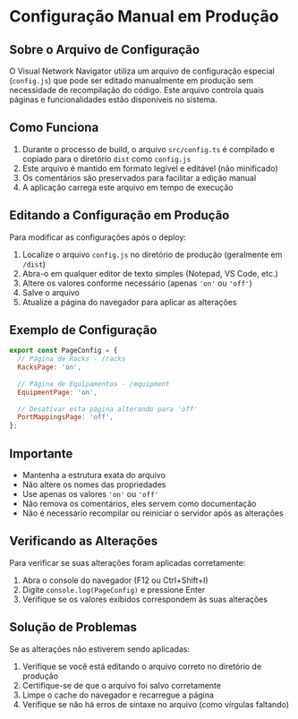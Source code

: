 # Configuração Manual em Produção

## Sobre o Arquivo de Configuração

O Visual Network Navigator utiliza um arquivo de configuração especial (`config.js`) que pode ser editado manualmente em produção sem necessidade de recompilação do código. Este arquivo controla quais páginas e funcionalidades estão disponíveis no sistema.

## Como Funciona

1. Durante o processo de build, o arquivo `src/config.ts` é compilado e copiado para o diretório `dist` como `config.js`
2. Este arquivo é mantido em formato legível e editável (não minificado)
3. Os comentários são preservados para facilitar a edição manual
4. A aplicação carrega este arquivo em tempo de execução

## Editando a Configuração em Produção

Para modificar as configurações após o deploy:

1. Localize o arquivo `config.js` no diretório de produção (geralmente em `/dist`)
2. Abra-o em qualquer editor de texto simples (Notepad, VS Code, etc.)
3. Altere os valores conforme necessário (apenas `'on'` ou `'off'`)
4. Salve o arquivo
5. Atualize a página do navegador para aplicar as alterações

## Exemplo de Configuração

```javascript
export const PageConfig = {
  // Página de Racks - /racks
  RacksPage: 'on',
  
  // Página de Equipamentos - /equipment
  EquipmentPage: 'on',
  
  // Desativar esta página alterando para 'off'
  PortMappingsPage: 'off',
};
```

## Importante

- Mantenha a estrutura exata do arquivo
- Não altere os nomes das propriedades
- Use apenas os valores `'on'` ou `'off'`
- Não remova os comentários, eles servem como documentação
- Não é necessário recompilar ou reiniciar o servidor após as alterações

## Verificando as Alterações

Para verificar se suas alterações foram aplicadas corretamente:

1. Abra o console do navegador (F12 ou Ctrl+Shift+I)
2. Digite `console.log(PageConfig)` e pressione Enter
3. Verifique se os valores exibidos correspondem às suas alterações

## Solução de Problemas

Se as alterações não estiverem sendo aplicadas:

1. Verifique se você está editando o arquivo correto no diretório de produção
2. Certifique-se de que o arquivo foi salvo corretamente
3. Limpe o cache do navegador e recarregue a página
4. Verifique se não há erros de sintaxe no arquivo (como vírgulas faltando)